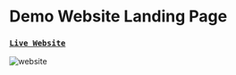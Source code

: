 # Demo Website Landing Page

### [`Live Website`](https://headphone-three.vercel.app/)
![website](https://user-images.githubusercontent.com/110493446/195777774-843064c5-6f1e-4fcd-ae03-81881a55510b.png)
